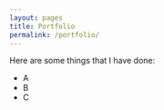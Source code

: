 ```yaml
---
layout: pages
title: Portfolio
permalink: /portfolio/
---
```


<head>
	<style>
		p {
		font-size: 1em;
		text-transform: none;
		text-align: left;
		max-width: 392px;
		word-wrap: normal;
		}
	</style>
</head>
<p>
	
Here are some things that I have done:

- A
- B
- C

</p>
